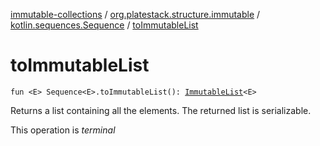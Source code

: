 [immutable-collections](../../index.md) / [org.platestack.structure.immutable](../index.md) / [kotlin.sequences.Sequence](index.md) / [toImmutableList](.)

# toImmutableList

`fun <E> Sequence<E>.toImmutableList(): `[`ImmutableList`](../-immutable-list.md)`<E>`

Returns a list containing all the elements. The returned list is serializable.

This operation is *terminal*

